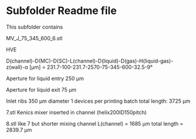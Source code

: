 # Subfolder Readme file
This subfolder contains

MV_J_75_345_600_6.stl

HVE

D(channel)-D(MC)-D(SC)-L(channel)-D(liquid)-D(gas)-H(liquid-gas)-z(wall)-α [µm]
= 231.7-100-231.7-2570-75-345-600-32.5-9°

Aperture for liquid entry
250 µm

Aperture for liquid exit
75 µm

Inlet ribs 350 µm diameter
1 devices per printing batch
total length: 3725 µm

7.stl
Kenics mixer inserted in channel (helix200ID150pitch)

8.stl
like 7 but shorter mixing channel
L(channel) = 1685 µm
total length = 2839.7 µm
